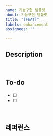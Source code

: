```yaml
---
name: 기능구현 템플릿
about: 기능구현 템플릿
title: "[FEAT]"
labels: enhancement
assignees: ''

---
```


## Description

</br>

## To-do
- [ ] 
- [ ] 

</br>

## 레퍼런스

</br>
